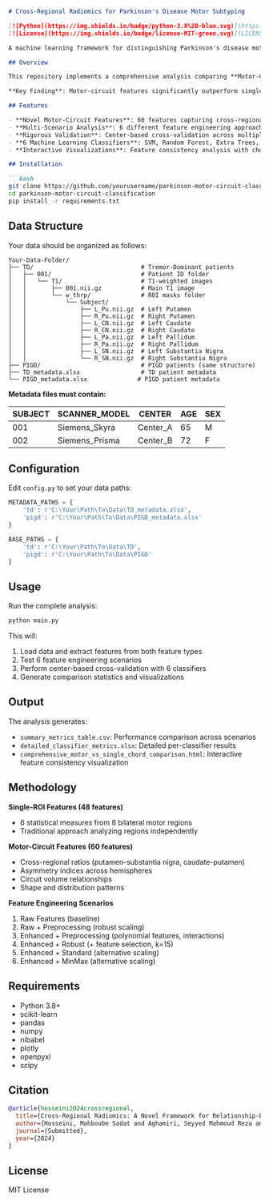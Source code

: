 ```markdown
# Cross-Regional Radiomics for Parkinson's Disease Motor Subtyping

[![Python](https://img.shields.io/badge/python-3.8%2B-blue.svg)](https://www.python.org/downloads/)
[![License](https://img.shields.io/badge/license-MIT-green.svg)](LICENSE)

A machine learning framework for distinguishing Parkinson's disease motor subtypes (tremor-dominant vs. postural instability gait difficulty) using novel cross-regional brain features.

## Overview

This repository implements a comprehensive analysis comparing **Motor-Circuit Features** (capturing relationships between brain regions) versus traditional **Single-ROI Features** (analyzing regions independently) for Parkinson's disease subtype classification.

**Key Finding**: Motor-circuit features significantly outperform single-region approaches when enhanced through proper feature engineering (AUC: 0.821±0.117 vs 0.650±0.220, p=0.0012).

## Features

- **Novel Motor-Circuit Features**: 60 features capturing cross-regional relationships in basal ganglia circuits
- **Multi-Scenario Analysis**: 6 different feature engineering approaches 
- **Rigorous Validation**: Center-based cross-validation across multiple imaging centers
- **6 Machine Learning Classifiers**: SVM, Random Forest, Extra Trees, Logistic Regression, Naive Bayes, MLP
- **Interactive Visualizations**: Feature consistency analysis with chord diagrams

## Installation

```bash
git clone https://github.com/yourusername/parkinson-motor-circuit-classification.git
cd parkinson-motor-circuit-classification
pip install -r requirements.txt
```

## Data Structure

Your data should be organized as follows:

```
Your-Data-Folder/
├── TD/                              # Tremor-Dominant patients
│   ├── 001/                         # Patient ID folder
│   │   └── T1/                      # T1-weighted images
│   │       ├── 001.nii.gz           # Main T1 image
│   │       └── w_thrp/              # ROI masks folder
│   │           └── Subject/         
│   │               ├── L_Pu.nii.gz  # Left Putamen
│   │               ├── R_Pu.nii.gz  # Right Putamen
│   │               ├── L_CN.nii.gz  # Left Caudate
│   │               ├── R_CN.nii.gz  # Right Caudate
│   │               ├── L_Pa.nii.gz  # Left Pallidum
│   │               ├── R_Pa.nii.gz  # Right Pallidum
│   │               ├── L_SN.nii.gz  # Left Substantia Nigra
│   │               └── R_SN.nii.gz  # Right Substantia Nigra
├── PIGD/                            # PIGD patients (same structure)
├── TD_metadata.xlsx                 # TD patient metadata
└── PIGD_metadata.xlsx              # PIGD patient metadata
```

**Metadata files must contain:**

| SUBJECT | SCANNER_MODEL | CENTER | AGE | SEX |
|---------|---------------|--------|-----|-----|
| 001 | Siemens_Skyra | Center_A | 65 | M |
| 002 | Siemens_Prisma | Center_B | 72 | F |

## Configuration

Edit `config.py` to set your data paths:

```python
METADATA_PATHS = {
    'td': r'C:\Your\Path\To\Data\TD_metadata.xlsx',
    'pigd': r'C:\Your\Path\To\Data\PIGD_metadata.xlsx'
}

BASE_PATHS = {
    'td': r'C:\Your\Path\To\Data\TD',
    'pigd': r'C:\Your\Path\To\Data\PIGD'
}
```

## Usage

Run the complete analysis:

```bash
python main.py
```

This will:
1. Load data and extract features from both feature types
2. Test 6 feature engineering scenarios
3. Perform center-based cross-validation with 6 classifiers
4. Generate comparison statistics and visualizations

## Output

The analysis generates:
- `summary_metrics_table.csv`: Performance comparison across scenarios
- `detailed_classifier_metrics.xlsx`: Detailed per-classifier results  
- `comprehensive_motor_vs_single_chord_comparison.html`: Interactive feature consistency visualization

## Methodology

**Single-ROI Features (48 features)**
- 6 statistical measures from 8 bilateral motor regions
- Traditional approach analyzing regions independently

**Motor-Circuit Features (60 features)**
- Cross-regional ratios (putamen-substantia nigra, caudate-putamen)
- Asymmetry indices across hemispheres
- Circuit volume relationships
- Shape and distribution patterns

**Feature Engineering Scenarios**
1. Raw Features (baseline)
2. Raw + Preprocessing (robust scaling)
3. Enhanced + Preprocessing (polynomial features, interactions)
4. Enhanced + Robust (+ feature selection, k=15)
5. Enhanced + Standard (alternative scaling)
6. Enhanced + MinMax (alternative scaling)

## Requirements

- Python 3.8+
- scikit-learn
- pandas
- numpy
- nibabel
- plotly
- openpyxl
- scipy

## Citation

```bibtex
@article{hosseini2024crossregional,
  title={Cross-Regional Radiomics: A Novel Framework for Relationship-Based Feature Extraction with Validation in Parkinson's Disease Motor Subtyping},
  author={Hosseini, Mahboube Sadat and Aghamiri, Seyyed Mahmoud Reza and Panahi, Mehdi},
  journal={Submitted},
  year={2024}
}
```

## License

MIT License
```

